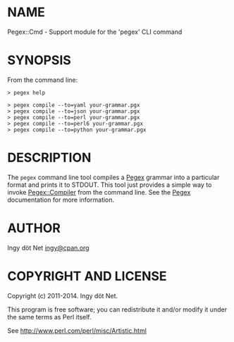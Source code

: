 # NAME

Pegex::Cmd - Support module for the 'pegex' CLI command

# SYNOPSIS

From the command line:

    > pegex help

    > pegex compile --to=yaml your-grammar.pgx
    > pegex compile --to=json your-grammar.pgx
    > pegex compile --to=perl your-grammar.pgx
    > pegex compile --to=perl6 your-grammar.pgx
    > pegex compile --to=python your-grammar.pgx

# DESCRIPTION

The `pegex` command line tool compiles a [Pegex](http://search.cpan.org/perldoc?Pegex) grammar into a particular
format and prints it to STDOUT. This tool just provides a simple way to invoke
[Pegex::Compiler](http://search.cpan.org/perldoc?Pegex::Compiler) from the command line. See the [Pegex](http://search.cpan.org/perldoc?Pegex) documentation for
more information.

# AUTHOR

Ingy döt Net <ingy@cpan.org>

# COPYRIGHT AND LICENSE

Copyright (c) 2011-2014. Ingy döt Net.

This program is free software; you can redistribute it and/or modify it
under the same terms as Perl itself.

See http://www.perl.com/perl/misc/Artistic.html
